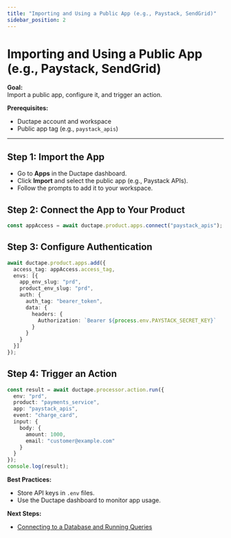 ```yaml
---
title: "Importing and Using a Public App (e.g., Paystack, SendGrid)"
sidebar_position: 2
---
```


# Importing and Using a Public App (e.g., Paystack, SendGrid)

**Goal:**  
Import a public app, configure it, and trigger an action.

**Prerequisites:**  
- Ductape account and workspace  
- Public app tag (e.g., `paystack_apis`)

---

## Step 1: Import the App

- Go to **Apps** in the Ductape dashboard.
- Click **Import** and select the public app (e.g., Paystack APIs).
- Follow the prompts to add it to your workspace.

## Step 2: Connect the App to Your Product

```typescript
const appAccess = await ductape.product.apps.connect("paystack_apis");
```

## Step 3: Configure Authentication

```typescript
await ductape.product.apps.add({
  access_tag: appAccess.access_tag,
  envs: [{
    app_env_slug: "prd",
    product_env_slug: "prd",
    auth: {
      auth_tag: "bearer_token",
      data: {
        headers: {
          Authorization: `Bearer ${process.env.PAYSTACK_SECRET_KEY}`
        }
      }
    }
  }]
});
```

## Step 4: Trigger an Action

```typescript
const result = await ductape.processor.action.run({
  env: "prd",
  product: "payments_service",
  app: "paystack_apis",
  event: "charge_card",
  input: {
    body: {
      amount: 1000,
      email: "customer@example.com"
    }
  }
});
console.log(result);
```

**Best Practices:**  
- Store API keys in `.env` files.
- Use the Ductape dashboard to monitor app usage.

**Next Steps:**  
- [Connecting to a Database and Running Queries](./database-queries.md) 